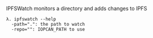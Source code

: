 IPFSWatch monitors a directory and adds changes to IPFS

```
λ. ipfswatch --help
  -path=".": the path to watch
  -repo="": IOPCAN_PATH to use
```
